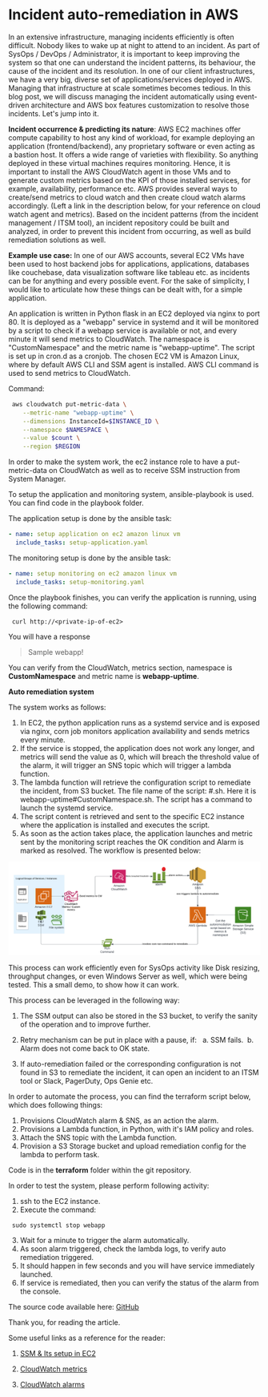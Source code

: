 #  Incident auto-remediation in AWS

In an extensive infrastructure, managing incidents efficiently is often difficult. Nobody likes to wake up at night to attend to an incident. As part of SysOps / DevOps / Administrator, it is important to keep improving the system so that one can understand the incident patterns, its behaviour, the cause of the incident and its resolution. In one of our client infrastructures, we have a very big, diverse set of applications/services deployed in AWS. Managing that infrastructure at scale sometimes becomes tedious. In this blog post, we will discuss managing the incident automatically using event-driven architecture and AWS box features customization to resolve those incidents. Let's jump into it.

**Incident occurrence & predicting its nature**: AWS EC2 machines offer compute capability to host any kind of workload, for example deploying an application (frontend/backend), any proprietary software or even acting as a bastion host. It offers a wide range of varieties with flexibility. So anything deployed in these virtual machines requires monitoring. Hence, it is important to install the AWS CloudWatch agent in those VMs and to generate custom metrics based on the KPI of those installed services, for example, availability, performance etc. AWS provides several ways to create/send metrics to cloud watch and then create cloud watch alarms accordingly. (Left a link in the description below, for your reference on cloud watch agent and metrics). Based on the incident patterns (from the incident management / ITSM tool), an incident repository could be built and analyzed, in order to prevent this incident from occurring, as well as build remediation solutions as well.


**Example use case:** In one of our AWS accounts, several EC2 VMs have been used to host backend jobs for applications, applications, databases like couchebase, data visualization software like tableau etc. as incidents can be for anything and every possible event. For the sake of simplicity, I would like to articulate how these things can be dealt with, for a simple application.


An application is written in Python flask in an EC2 deployed via nginx to port 80. It is deployed as a "webapp" service in systemd and it will be monitored by a script to check if a webapp service is available or not, and every minute it will send metrics to CloudWatch. The namespace is "CustomNamespace" and the metric name is "webapp-uptime". The script is set up in cron.d as a cronjob.
The chosen EC2 VM is Amazon Linux, where by default AWS CLI and SSM agent is installed. AWS CLI command is used to send metrics to CloudWatch. 

Command:

```bash
 aws cloudwatch put-metric-data \
    --metric-name "webapp-uptime" \
    --dimensions InstanceId=$INSTANCE_ID \
    --namespace $NAMESPACE \
    --value $count \
    --region $REGION
```

In order to make the system work, the ec2 instance role to have a put-metric-data on CloudWatch as well as to receive SSM instruction from System Manager. 

To setup the application and monitoring system, ansible-playbook is used. You can find code in the playbook folder.

The application setup is done by the ansible task:

```yaml
- name: setup application on ec2 amazon linux vm
  include_tasks: setup-application.yaml
```

The monitoring setup is done by the ansible task:

```yaml
- name: setup monitoring on ec2 amazon linux vm
  include_tasks: setup-monitoring.yaml
```

Once the playbook finishes, you can verify the application is running, using the following command:

```shell
 curl http://<private-ip-of-ec2>
```

You will have a response
>Sample webapp!

You can verify from the CloudWatch, metrics section, namespace is **CustomNamespace** and metric name is **webapp-uptime**.


**Auto remediation system**

The system works as follows:
1. In EC2, the python application runs as a systemd service and is exposed via nginx, corn job monitors application availability and sends metrics every minute.
2. If the service is stopped, the application does not work any longer, and metrics will send the value as 0, which will breach the threshold value of the alarm, it will trigger an SNS topic which will trigger a lambda function.
3. The lambda function will retrieve the configuration script to remediate the incident, from S3 bucket. The file name of the script: <metricname>#<namespace>.sh. Here it is webapp-uptime#CustomNamespace.sh. The script has a command to launch the systemd service.
4. The script content is retrieved and sent to the specific EC2 instance where the application is installed and executes the script.
5. As soon as the action takes place, the application launches and metric sent by the monitoring script reaches the OK condition and Alarm is marked as resolved.
The workflow is presented below:

![](assets/AWS-Incident-autoremediation.png)

This process can work efficiently even for SysOps activity like Disk resizing, throughput changes, or even Windows Server as well, which were being tested. This a small demo, to show how it can work. 

This process can be leveraged in the following way:
1. The SSM output can also be stored in the S3 bucket, to verify the sanity of the operation and to improve further.

2. Retry mechanism can be put in place with a pause, if:
  a. SSM fails.  b. Alarm does not come back to OK state.
3. If auto-remediation failed or the corresponding configuration is not found in S3 to remediate the incident, it can open an incident to an ITSM tool or Slack, PagerDuty, Ops Genie etc.


In order to automate the process, you can find the terraform script below, which does following things:

 1. Provisions CloudWatch alarm & SNS, as an action the alarm.
 2. Provisions a Lambda function, in Python, with it's IAM policy and roles.
 3. Attach the SNS topic with the Lambda function.
 4. Provision a S3 Storage bucket and upload remediation config for the lambda to perform task.

Code is in the **terraform** folder within the git repository.


In order to test the system, please perform following activity:

 1. ssh to the EC2 instance.
 2. Execute the command:
  ```shell
   sudo systemctl stop webapp
  ```
 3. Wait for a minute to trigger the alarm automatically.
 4. As soon alarm triggered, check the lambda logs, to verify auto remediation triggered.
 5. It should happen in few seconds and you will have service immediately launched.
 6. If service is remediated, then you can verify the status of the alarm from the console.

The source code available here: [GitHub](https://github.com/arindam-b/aws-series-incident-autoremediation.git)


Thank you, for reading the article.

Some useful links as a reference for the reader:
 1. [SSM & Its setup in EC2](https://docs.aws.amazon.com/systems-manager/latest/userguide/ssm-agent.html)

 2. [CloudWatch metrics](https://docs.aws.amazon.com/AmazonCloudWatch/latest/monitoring/working_with_metrics.html)

 3. [CloudWatch alarms](https://docs.aws.amazon.com/AmazonCloudWatch/latest/monitoring/AlarmThatSendsEmail.html)

